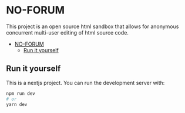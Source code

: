 # NO-FORUM

This project is an open source html sandbox that allows for anonymous concurrent multi-user editing of html source code.

- [NO-FORUM](#no-forum)
  - [Run it yourself](#run-it-yourself)

## Run it yourself

This is a nextjs project. You can run the development server with:

```bash
npm run dev
# or
yarn dev
```
